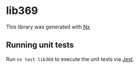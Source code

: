 # lib369

This library was generated with [Nx](https://nx.dev).


## Running unit tests

Run `nx test lib369` to execute the unit tests via [Jest](https://jestjs.io).


